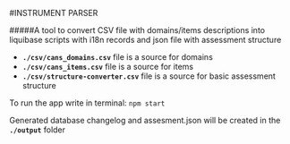 #INSTRUMENT PARSER

#####A tool to convert CSV file with domains/items descriptions into liquibase scripts with i18n records and json file with assessment structure 

- **`./csv/cans_domains.csv`** file is a source for domains
- **`./csv/cans_items.csv`** file is a source for items
- **`./csv/structure-converter.csv`** file is a source for basic assessment structure

To run the app write in terminal:
`npm start`

Generated database changelog and assesment.json will be created in the **`./output`** folder
